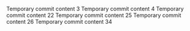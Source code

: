 Temporary commit content 3
Temporary commit content 4
Temporary commit content 22
Temporary commit content 25
Temporary commit content 26
Temporary commit content 34
